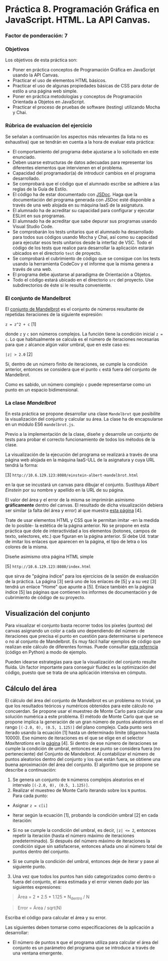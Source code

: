 # Práctica 8. Programación Gráfica en JavaScript. HTML. La API Canvas.
### Factor de ponderación: 7

### Objetivos
Los objetivos de esta práctica son:
 
* Poner en práctica conceptos de Programación Gráfica en JavaScript usando la API Canvas.
* Practicar el uso de elementos HTML básicos.
* Practicar el uso de algunas propiedades básicas de CSS para dotar de estilo a una página web simple.
* Poner en práctica metodologías y conceptos de Programación Orientada a Objetos en JavaScript.
* Practicar el proceso de pruebas de software (testing) utilizando Mocha y Chai.

### Rúbrica de evaluacion del ejercicio
Se señalan a continuación los aspectos más relevantes (la lista no es exhaustiva)
que se tendrán en cuenta a la hora de evaluar esta práctica:

* El comportamiento del programa debe ajustarse a lo solicitado en este enunciado.
* Deben usarse estructuras de datos adecuadas para representar los diferentes elementos que intervienen en el problema.
* Capacidad del programador(a) de introducir cambios en el programa desarrollado.
* Se comprobará que el código que el alumnado escribe se adhiere a las reglas de la Guía de Estilo.
* El código ha de estar documentado con [JSDoc](https://jsdoc.app/). 
  Haga que la documentación del programa generada con JSDoc esté disponible a través de una web alojada en su máquina IaaS de la asignatura.
* El alumnado ha de acreditar su capacidad para configurar y ejecutar ESLint en sus programas.
* El alumnado ha de acreditar que sabe depurar sus programas usando Visual Studio Code.
* Se comprobarán los tests unitarios que el alumnado ha desarrollado para todos sus códigos usando Mocha y Chai, así como
  su capacidad para ejecutar esos tests unitarios desde la interfaz de VSC. 
  Todo el código de los tests que realice para desarrollar la aplicación estarán ubicados en el directorio
  `test` de proyecto.
* Se comprobará el cubrimiento de código que se consigue con los tests usando la herramienta CodeCov y el
  informe que la misma genera a través de una web.
* El programa debe ajustarse al paradigma de Orientación a Objetos.
* Todo el código estará ubicado en el directorio `src` del proyecto. Use subdirectorios de éste si le resulta
  conveniente.

### El conjunto de Mandelbrot

El [conjunto de Mandelbrot](https://en.wikipedia.org/wiki/Mandelbrot_set) 
es el conjunto de números resultante de repetidas iteraciones de la siguiente expresión:

`z = z^2 + c`   [1] 

donde `z` y `c` son números complejos. 
La función tiene la condición inicial `z = c`. 
Lo que habitualmente se calcula es el número de iteraciones necesarias para que `z` alcance algún valor umbral, que en este caso es:

`|z| > 2.0`     [2]

Si, dentro de un número finito de iteraciones, se cumple la condición anterior, entonces se 
considera que el punto `c` está fuera del conjunto de Mandelbrot.

Como es sabido, un número complejo `c` puede representarse como un punto en un espacio bidimensional.

### La clase *Mandelbrot*
En esta práctica se propone desarrollar una clase `Mandelbrot` 
que posibilite la visualización del conjunto y calcular su área.
La clase ha de encapsularse en un módulo ES6 `mandelbrot.js`.

Previo a la implementación de la clase, diseñe y desarrolle un conjunto de tests para probar el correcto
funcionamiento de todos los métodos de la clase.

La visualización de la ejecución del programa se realizará a través de una página web alojada
en la máquina IaaS-ULL de la asignatura y cuya URL tendrá la forma:

[3] `http://10.6.129.123:8080/einstein-albert-mandelbrot.html`

en la que se incustará un canvas para dibujar el conjunto.
Sustituya *Albert Einstein* por su nombre y apellido en la URL de su página.

El valor del área y el error de la misma se imprimirán asimismo **gráficamente** dentro del canvas.
El resultado de dicha visualización debiera ser similar (a falta del área y error) al que muestra 
[esta página](https://math.hws.edu/eck/js/mandelbrot/MB.html) [4].

Trate de usar elementos HTML y CSS que le permitan imitar -en la medida de lo posible- la estética de la
página anterior.
No se propone en esta práctica que dote de interactividad a los elementos (botones, campos de texto,
selectores, etc.) que figuran en la página anterior.
Sí debe Ud. tratar de imitar los enlaces que aparecen en la página, el tipo de letra o los colores de la
misma.

Diseñe asimismo otra página HTML simple 

[5] `http://10.6.129.123:8080/index.html`

que sirva de "página índice" para los ejercicios de la sesión de evaluación de la práctica.
La página [3] será uno de los enlaces de [5] y a su vez [3] tendrá un enlace "Home" que apunte a [5].
Enlace también en la página índice [5] las páginas que contienen los informes de documentación y de
cubrimiento de código de su proyecto.

## Visualización del conjunto

Para visualizar el conjunto basta recorrer todos los píxeles (puntos) del canvas asignando un color a cada
uno dependiendo del número de iteraciones que precisa el punto en cuestión para determinarse si pertenece
o no al conjunto de Mandelbrot.
Es muy fácil hallar ejemplos de código que realizan este cálculo de diferentes formas.
Puede consultar 
[esta referncia](https://www.codingame.com/playgrounds/2358/how-to-plot-the-mandelbrot-set/adding-some-colors) 
(código en Python) a modo de ejemplo.

Pueden idearse estrategias para que la visualización del conjunto resulte fluída.
Un factor importante para conseguir fluidez es la optimización del código, puesto que se trata de una aplicación intensiva en cómputo.

## Cálculo del área

El cálculo del área del conjunto de Mandelbrot es un problema no trivial, ya que los resultados teóricos y 
numéricos obtenidos para este cálculo no concuerdan. 
Se propone usar el muestreo de Monte Carlo para calcular una solución numérica a este problema.
El método de Monte Carlo que que se propone implica la generación de un gran número de puntos 
aleatorios en el rango `[(-2.0, 0), (0.5, 1.125)]` del plano complejo. 
Cada punto será iterado usando la ecuación [1] hasta un determinado límite (digamos hasta 10000). 
Ese número de iteraciones es el que se elige en el selector *MaxIterations* en la 
[página](https://math.hws.edu/eck/js/mandelbrot/MB.html) [4].
Si dentro de ese número de iteraciones se cumple la condición de umbral, entonces ese punto se considera 
fuera (no perteneciente) del Conjunto de Mandelbrot. 
Al contabilizar el número de puntos aleatorios dentro del conjunto y los que están fuera, se obtiene
una buena aproximación del área del conjunto.
El algoritmo que se propone se describe a continuación:

1. Se genera un conjunto de `N` números complejos aleatorios en el intervalo `[(-2.0, 0), (0.5, 1.125)]`.
2. Realizar el muestreo de Monte Carlo iterando sobre los `N` puntos.  
Para cada punto:

 - Asignar `z = c[i]`

 - Iterar según la ecuación [1], probando la condición umbral [2] en cada iteración:

 - Si no se cumple la condición del umbral, es decir, `|z| <= 2`, entonces repetir la iteración 
  (hasta el número máximo de iteraciones predeterminado). 
	Si después del número máximo de iteraciones la condición sigue sin satisfacerse, entonces 
	añada uno al número total de puntos dentro del conjunto.

 - Si se cumple la condición del umbral, entonces deje de iterar y pase al siguiente punto.
3. Una vez que todos los puntos han sido categorizados como dentro o fuera del conjunto, 
el área estimada y el error vienen dado por las siguientes expresiones:

> Àrea = 2 * 2.5 * 1.125 * N<sub>dentro</sub> / N

> Error = Área / sqrt(N)

Escriba el código para calcular el área y su error.

Las siguientes deben tomarse como especificaciones de la aplicación a desarrollar:

* El número de puntos `N` que el programa utiliza para calcular el área del conjunto es un 
  parámetro del programa que se introduce a través de una ventana emergente.
